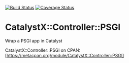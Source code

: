 [![Build Status](https://travis-ci.org/markwellis/catalystx-controller-psgi.png)](https://travis-ci.org/markwellis/catalystx-controller-psgi)
[![Coverage Status](https://coveralls.io/repos/markwellis/catalystx-controller-psgi/badge.png)](https://coveralls.io/r/markwellis/catalystx-controller-psgi)

CatalystX::Controller::PSGI
=====

Wrap a PSGI app in Catalyst

CatalystX::Controller::PSGI on CPAN: [https://metacpan.org/module/CatalystX::Controller::PSGI]
